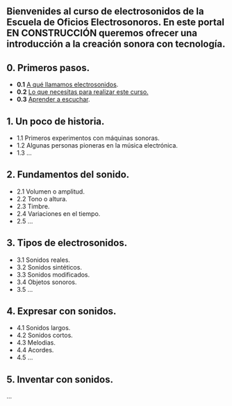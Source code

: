 ## Bienvenides al curso de electrosonidos de la Escuela de Oficios Electrosonoros. En este portal EN CONSTRUCCIÓN queremos ofrecer una introducción a la creación sonora con tecnología.

## 0. Primeros pasos.
- **0.1** [A qué llamamos electrosonidos](/0_primeros_pasos/01_a_que_llamamos_electrosonidos.md).
- **0.2** [Lo que necesitas para realizar este curso.](/0_primeros_pasos/02_lo_que_necesitas_para_realizar_este_curso.md)
- **0.3** [Aprender a escuchar](/0_primeros_pasos/03_aprender_a_escuchar.md).

## 1. Un poco de historia.
- 1.1 Primeros experimentos con máquinas sonoras.
- 1.2 Algunas personas pioneras en la música electrónica.
- 1.3 ...

## 2. Fundamentos del sonido.
- 2.1 Volumen o amplitud.
- 2.2 Tono o altura.
- 2.3 Timbre.
- 2.4 Variaciones en el tiempo.
- 2.5 ...

## 3. Tipos de electrosonidos.
- 3.1 Sonidos reales.
- 3.2 Sonidos sintéticos.
- 3.3 Sonidos modificados.
- 3.4 Objetos sonoros.
- 3.5 ...

## 4. Expresar con sonidos.
- 4.1 Sonidos largos.
- 4.2 Sonidos cortos.
- 4.3 Melodias.
- 4.4 Acordes.
- 4.5 ...

## 5. Inventar con sonidos.
...
